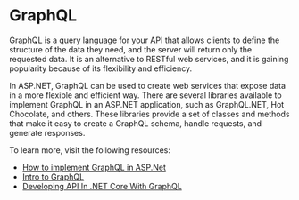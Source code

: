 # GraphQL

GraphQL is a query language for your API that allows clients to define the structure of the data they need, and the server will return only the requested data. It is an alternative to RESTful web services, and it is gaining popularity because of its flexibility and efficiency.

In ASP.NET, GraphQL can be used to create web services that expose data in a more flexible and efficient way. There are several libraries available to implement GraphQL in an ASP.NET application, such as GraphQL.NET, Hot Chocolate, and others. These libraries provide a set of classes and methods that make it easy to create a GraphQL schema, handle requests, and generate responses.

To learn more, visit the following resources:

- [How to implement GraphQL in ASP.Net](https://blog.christian-schou.dk/how-to-implement-graphql-in-asp-net-core/)
- [Intro to GraphQL](https://graphql-dotnet.github.io/docs/getting-started/introduction/)
- [Developing API In .NET Core With GraphQL](https://www.c-sharpcorner.com/article/building-api-in-net-core-with-graphql2/)